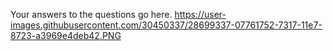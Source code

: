 Your answers to the questions go here.
https://user-images.githubusercontent.com/30450337/28699337-07761752-7317-11e7-8723-a3969e4deb42.PNG
